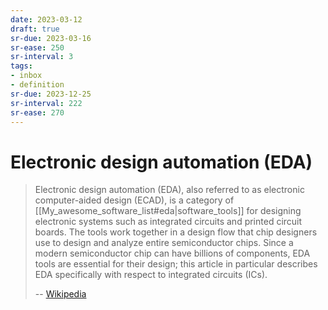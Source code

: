 ```yaml
---
date: 2023-03-12
draft: true
sr-due: 2023-03-16
sr-ease: 250
sr-interval: 3
tags:
- inbox
- definition
sr-due: 2023-12-25
sr-interval: 222
sr-ease: 270
---
```


# Electronic design automation (EDA)

> Electronic design automation (EDA), also referred to as electronic
> computer-aided design (ECAD), is a category of
> [[My_awesome_software_list#eda|software_tools]] for designing electronic
> systems such as integrated circuits and printed circuit boards. The tools work
> together in a design flow that chip designers use to design and analyze entire
> semiconductor chips. Since a modern semiconductor chip can have billions of
> components, EDA tools are essential for their design; this article in
> particular describes EDA specifically with respect to integrated circuits
> (ICs).
>
> -- [Wikipedia](https://en.wikipedia.org/wiki/Electronic_design_automation)
